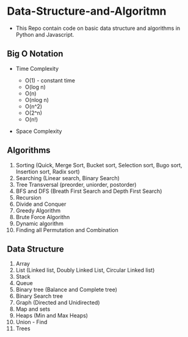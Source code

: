 # Data-Structure-and-Algoritmn

- This Repo contain code on basic data structure and algorithms in Python and Javascript.

## Big O Notation

- Time Complexity

  - O(1) - constant time
  - O(log n)
  - O(n)
  - O(nlog n)
  - O(n^2)
  - O(2^n)
  - O(n!)

- Space Complexity

## Algorithms

1. Sorting (Quick, Merge Sort, Bucket sort, Selection sort, Bugo sort, Insertion sort, Radix sort)
2. Searching (Linear search, Binary Search)
3. Tree Transversal (preorder, uniorder, postorder)
4. BFS and DFS (Breath First Search and Depth First Search)
5. Recursion
6. Divide and Conquer
7. Greedy Algorithm
8. Brute Force Algorithn
9. Dynamic algorithm
10. Finding all Permutation and Combination

## Data Structure

1. Array
2. List (Linked list, Doubly Linked List, Circular Linked list)
3. Stack
4. Queue
5. Binary tree (Balance and Complete tree)
6. Binary Search tree
7. Graph (Directed and Unidirected)
8. Map and sets
9. Heaps (Min and Max Heaps)
10. Union - Find
11. Trees

